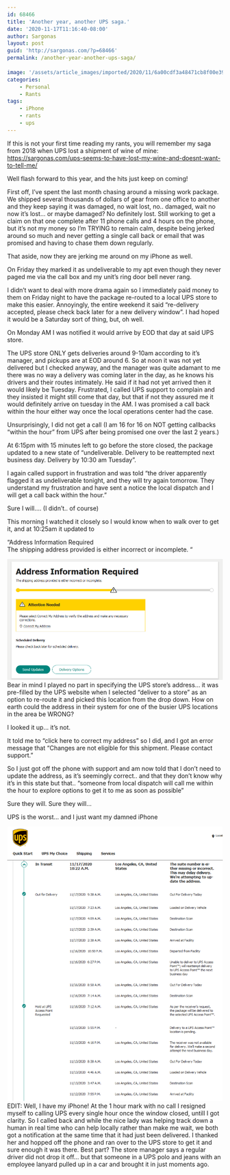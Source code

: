 ```yaml
---
id: 68466
title: 'Another year, another UPS saga.'
date: '2020-11-17T11:16:40-08:00'
author: Sargonas
layout: post
guid: 'http://sargonas.com/?p=68466'
permalink: /another-year-another-ups-saga/

image: '/assets/article_images/imported/2020/11/6a00cdf3a48471cb8f00e398bde9580004.jpeg'
categories:
    - Personal
    - Rants
tags:
    - iPhone
    - rants
    - ups
---
```


If this is not your first time reading my rants, you will remember my saga from 2018 when UPS lost a shipment of wine of mine: <https://sargonas.com/ups-seems-to-have-lost-my-wine-and-doesnt-want-to-tell-me/>  
  
Well flash forward to this year, and the hits just keep on coming!  
  
First off, I’ve spent the last month chasing around a missing work package. We shipped several thousands of dollars of gear from one office to another and they keep saying it was damaged, no wait lost, no.. damaged, wait no now it’s lost… or maybe damaged? No definitely lost. Still working to get a claim on that one complete after 11 phone calls and 4 hours on the phone, but it’s not my money so I’m TRYING to remain calm, despite being jerked around so much and never getting a single call back or email that was promised and having to chase them down regularly.

That aside, now they are jerking me around on my iPhone as well.

On Friday they marked it as undeliverable to my apt even though they never paged me via the call box and my unit’s ring door bell never rang.

I didn’t want to deal with more drama again so I immediately paid money to them on Friday night to have the package re-routed to a local UPS store to make this easier. Annoyingly, the entire weekend it said “re-delivery accepted, please check back later for a new delivery window”. I had hoped it would be a Saturday sort of thing, but, oh well.   
  
On Monday AM I was notified it would arrive by EOD that day at said UPS store.

The UPS store ONLY gets deliveries around 9-10am according to it’s manager, and pickups are at EOD around 6. So at noon it was not yet delivered but I checked anyway, and the manager was quite adamant to me there was no way a delivery was coming later in the day, as he knows his drivers and their routes intimately. He said if it had not yet arrived then it would likely be Tuesday. Frustrated, I called UPS support to complain and they insisted it might still come that day, but that if not they assured me it would definitely arrive on tuesday in the AM. I was promised a call back within the hour either way once the local operations center had the case.

Unsurprisingly, I did not get a call (I am 16 for 16 on NOT getting callbacks “within the hour” from UPS after being promised one over the last 2 years.)

At 6:15pm with 15 minutes left to go before the store closed, the package updated to a new state of “undeliverable. Delivery to be reattempted next business day. Delivery by 10:30 am Tuesday”.

I again called support in frustration and was told “the driver apparently flagged it as undeliverable tonight, and they will try again tomorrow. They understand my frustration and have sent a notice the local dispatch and I will get a call back within the hour.”  
  
Sure I will…. (I didn’t.. of course)

This morning I watched it closely so I would know when to walk over to get it, and at 10:25am it updated to

“Address Information Required  
The shipping address provided is either incorrect or incomplete. “

![](/assets/article_images/imported/2020/11/image-1.png)Bear in mind I played no part in specifying the UPS store’s address… it was pre-filled by the UPS website when I selected “deliver to a store” as an option to re-route it and picked this location from the drop down. How on earth could the address in their system for one of the busier UPS locations in the area be WRONG?

I looked it up… it’s not.

It told me to “click here to correct my address” so I did, and I got an error message that “Changes are not eligible for this shipment. Please contact support.”

So I just got off the phone with support and am now told that I don’t need to update the address, as it’s seemingly correct.. and that they don’t know why it’s in this state but that.. “someone from local dispatch will call me within the hour to explore options to get it to me as soon as possible”

Sure they will. Sure they will…

UPS is the worst… and I just want my damned iPhone

![](/assets/article_images/imported/2020/11/image.png)EDIT: Well, I have my iPhone! At the 1 hour mark with no call I resigned myself to calling UPS every single hour once the window closed, untill I got clarity. So I called back and while the nice lady was helping track down a human in real time who can help locally rather than make me wait, we both got a notification at the same time that it had just been delivered. I thanked her and hopped off the phone and ran over to the UPS store to get it and sure enough it was there. Best part? The store manager says a regular driver did not drop it off… but that someone in a UPS polo and jeans with an employee lanyard pulled up in a car and brought it in just moments ago.